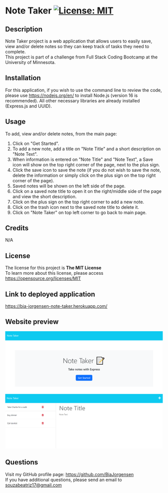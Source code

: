 # Note Taker [![License: MIT](https://img.shields.io/badge/License-MIT-yellow.svg)](https://opensource.org/licenses/MIT)

## Description
Note Taker project is a web application that allows users to easily save, view and/or delete notes so they can keep track of tasks they need to complete.\
This project is part of a challenge from Full Stack Coding Bootcamp at the University of Minnesota.


## Installation

For this application, if you wish to use the command line to review the code, please use https://nodejs.org/en/ to install Node.js (version 16 is recommended). All other necessary libraries are already installed (Express.js and UUID).

## Usage
To add, view and/or delete notes, from the main page:
1. Click on "Get Started".
1. To add a new note, add a title on "Note Title" and a short description on "Note Text".
1. When information is entered on "Note Title" and "Note Text", a Save icon will show on the top right corner of the page, next to the plus sign.
1. Click the save icon to save the note (if you do not wish to save the note, delete the information or simply click on the plus sign on the top right corner of the page).
1. Saved notes will be shown on the left side of the page.
1. Click on a saved note title to open it on the right/middle side of the page and view the short description.
1. Click on the plus sign on the top right corner to add a new note.
1. Click on the trash icon next to the saved note title to delete it.
1. Click on "Note Taker" on top left corner to go back to main page.


## Credits

N/A

## License

The license for this project is **The MIT License**<br>
To learn more about this license, please access https://opensource.org/licenses/MIT

## Link to deployed application

https://bia-jorgensen-note-taker.herokuapp.com/

## Website preview

<kbd>![Note-Taker-Mainpage](./public/assets/images/main-page.PNG)</kbd>
<kbd>![Note-Taker-Notes-page](./public/assets/images/notes-page.PNG)</kbd>

## Questions
  Visit my GitHub profile page: https://github.com/BiaJorgensen<br>
  If you have additional questions, please send an email to souzabeatriz17@gmail.com